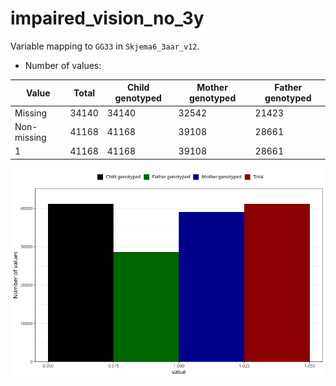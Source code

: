 # impaired_vision_no_3y
Variable mapping to `GG33` in `Skjema6_3aar_v12`.
- Number of values:

| Value | Total | Child genotyped | Mother genotyped | Father genotyped |
| ----- | ----- | --------------- | ---------------- | ---------------- |
| Missing | 34140 | 34140 | 32542 | 21423 |
| Non-missing | 41168 | 41168 | 39108 | 28661 |
| 1 | 41168 | 41168 | 39108 | 28661 |



![](impaired_vision_no_3y_n.png)



